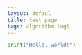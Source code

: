 ```yaml
---
layout: defaul
title: test page
tags: algorithm tag1 
---
```



```python
print("Hello, world!")
```